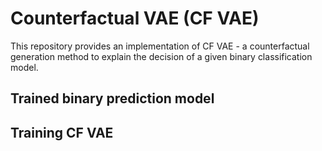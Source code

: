 # Counterfactual VAE (CF VAE)
This repository provides an implementation of CF VAE - a counterfactual generation method to explain the decision of a given binary classification model.   


## Trained binary prediction model 

## Training CF VAE 

